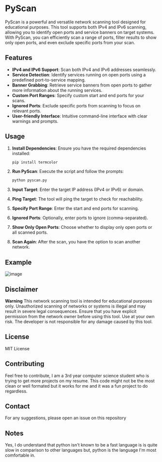 # PyScan

PyScan is a powerful and versatile network scanning tool designed for educational purposes. This tool supports both IPv4 and IPv6 scanning, allowing you to identify open ports and service banners on target systems. With PyScan, you can efficiently scan a range of ports, filter results to show only open ports, and even exclude specific ports from your scan.

## Features

- **IPv4 and IPv6 Support**: Scan both IPv4 and IPv6 addresses seamlessly.
- **Service Detection**: Identify services running on open ports using a predefined port-to-service mapping.
- **Banner Grabbing**: Retrieve service banners from open ports to gather more information about the running services.
- **Custom Port Ranges**: Specify custom start and end ports for your scans.
- **Ignored Ports**: Exclude specific ports from scanning to focus on relevant ports.
- **User-friendly Interface**: Intuitive command-line interface with clear warnings and prompts.

## Usage

1. **Install Dependencies**:
   Ensure you have the required dependencies installed:
   ```bash
   pip install termcolor
2. **Run PyScan**:
   Execute the script and follow the prompts:
   ```bash
   python pyscan.py
3. **Input Target**:
Enter the target IP address (IPv4 or IPv6) or domain.

4. **Ping Target**:
The tool will ping the target to check for reachability.

5. **Specify Port Range**:
Enter the start and end ports for scanning.

6. **Ignored Ports**:
Optionally, enter ports to ignore (comma-separated).

7. **Show Only Open Ports**:
Choose whether to display only open ports or all scanned ports.

8. **Scan Again**:
After the scan, you have the option to scan another network.

## Example
![image](https://github.com/JAmrhein1/PyScan/assets/167656090/ac121f31-b7fa-4e84-9d6b-8cae6671eb17)

## Disclaimer
**Warning** This network scanning tool is intended for educational purposes only. Unauthorized scanning of networks or systems is illegal and may result in severe legal consequences. Ensure that you have explicit permission from the network owner before using this tool. Use at your own risk. The developer is not responsible for any damage caused by this tool.

## License
MIT License

## Contributing
Feel free to contribute, I am a 3rd year computer science student who is trying to get more projects on my resume. This code might not be the most clean or well formated but it works for me and it was a fun project to do regardless.

## Contact
For any suggestions, please open an issue on this repository

## Notes
Yes, I do understand that python isn't known to be a fast language is is quite slow in comparison to other languages but, python is the language I'm most comfortable in.
   
